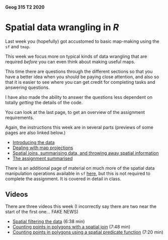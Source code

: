 #### Geog 315 T2 2020
# Spatial data wrangling in *R*
Last week you (hopefully) got accustomed to basic map-making using the `sf` and `tmap`.

This week we focus more on typical kinds of data wrangling that are required *before* you can even think about making useful maps.

This time there are questions through the different sections so that you have a better idea when you should be paying close attention, and also so that it is easier to see where you can get credit for completing tasks and answering questions.

I have also made the ability to answer the questions less dependent on totally *getting* the details of the code.

You can look at the last page, to get an overview of the assignment requirements.

Again, the instructions this week are in several parts (previews of some pages are also linked below.)

+ [Introducing the data](spatial-data-manipulation-01-introducing-the-data.md)
+ [Dealing with map projections](spatial-data-manipulation-02-map-projections.md)
+ [Spatial joins, summarising data, and throwing away spatial information](spatial-data-manipulation-03-spatial-joins.md)
+ [The assignment summarised](spatial-data-manipulation-04-assignment.md)

There is an additional page of material on much more of the spatial data manipulation operations available in `sf` [here](spatial-data-manipulation-03B-spatial-relations.md), but this is not required to complete the assignment. It is covered in detail in class.

## Videos
There are three videos this week (I incorrectly say there are two near the start of the first one... FAKE NEWS)

+ [Spatial filtering the data](http://southosullivan.com/geog315/video/week-04-lab/geog315-week04-01-spatial-data-manipulation-data-prep.mp4) (6:38 min)
+ [Counting points in polygons with a spatial join](http://southosullivan.com/geog315/video/week-04-lab/geog315-week04-02-spatial-data-manipulation-st_join.mp4) (7:48 min)
+ [Counting points in polygons using a spatial predicate function](http://southosullivan.com/geog315/video/week-04-lab/geog315-week04-03-spatial-data-manipulation-st_contains.mp4) (7:20 min)
